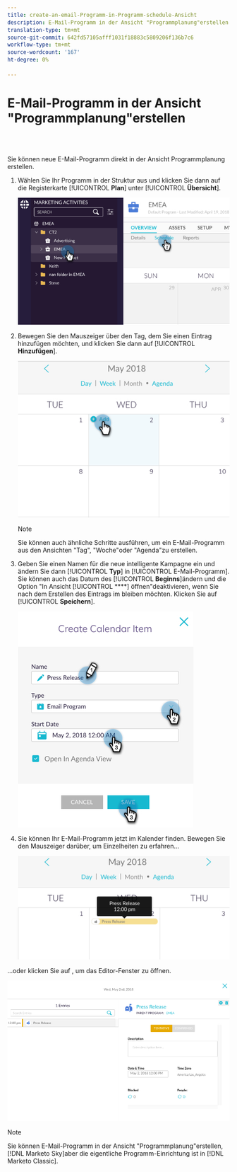 ```yaml
---
title: create-an-email-Programm-in-Programm-schedule-Ansicht
description: E-Mail-Programm in der Ansicht "Programmplanung"erstellen
translation-type: tm+mt
source-git-commit: 642fd57105afff1031f18883c5809206f136b7c6
workflow-type: tm+mt
source-wordcount: '167'
ht-degree: 0%

---
```



# E-Mail-Programm in der Ansicht &quot;Programmplanung&quot;erstellen

<br> 

Sie können neue E-Mail-Programm direkt in der Ansicht Programmplanung erstellen.

1. Wählen Sie Ihr Programm in der Struktur aus und klicken Sie dann auf die Registerkarte [!UICONTROL **Plan**] unter [!UICONTROL **Übersicht**].

   ![Bild eins](/help/sky/assets/program-schedule-view/create-an-email-program-in-program-schedule-view/create-an-email-program-in-program-schedule-view-1.png)

1. Bewegen Sie den Mauszeiger über den Tag, dem Sie einen Eintrag hinzufügen möchten, und klicken Sie dann auf [!UICONTROL **Hinzufügen**].

   ![Bild zwei](/help/sky/assets/program-schedule-view/create-an-email-program-in-program-schedule-view/create-an-email-program-in-program-schedule-view-2.png)

   >[!NOTE]
   >
   >Sie können auch ähnliche Schritte ausführen, um ein E-Mail-Programm aus den Ansichten &quot;Tag&quot;, &quot;Woche&quot;oder &quot;Agenda&quot;zu erstellen.

1. Geben Sie einen Namen für die neue intelligente Kampagne ein und ändern Sie dann [!UICONTROL **Typ**] in [!UICONTROL E-Mail-Programm]. Sie können auch das Datum des [!UICONTROL **Beginns**]&#x200B;ändern und die Option &quot;In Ansicht [!UICONTROL ****] öffnen&quot;deaktivieren, wenn Sie nach dem Erstellen des Eintrags im  bleiben möchten. Klicken Sie auf [!UICONTROL **Speichern**].

   ![Bild drei](/help/sky/assets/program-schedule-view/create-an-email-program-in-program-schedule-view/create-an-email-program-in-program-schedule-view-3.png)

1. Sie können Ihr E-Mail-Programm jetzt im Kalender finden. Bewegen Sie den Mauszeiger darüber, um Einzelheiten zu erfahren...

   ![Bild vier](/help/sky/assets/program-schedule-view/create-an-email-program-in-program-schedule-view/create-an-email-program-in-program-schedule-view-4.png)

...oder klicken Sie auf , um das Editor-Fenster zu öffnen.

![Bild fünf](/help/sky/assets/program-schedule-view/create-an-email-program-in-program-schedule-view/create-an-email-program-in-program-schedule-view-5.png)

>[!NOTE]
>
>Sie können E-Mail-Programm in der Ansicht &quot;Programmplanung&quot;erstellen, [!DNL Marketo Sky]aber die eigentliche Programm-Einrichtung ist in [!DNL Marketo Classic].
